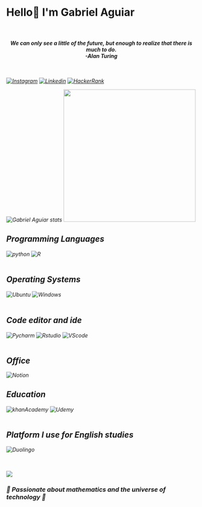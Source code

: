 # Hello🖖 I'm Gabriel Aguiar 

<br/>

<div align="center" >
  <h4><i>
    We can only see a little of the future, but enough to realize that there is much to do. <br/> 
      -Alan Turing
  </h4>
</div>


<br/>

[![Instagram](https://img.shields.io/badge/Instagram-E4405F?style=for-the-badge&logo=instagram&logoColor=white)](https://www.instagram.com/_gabriel_a_ferretto_/)
[![Linkedin](https://img.shields.io/badge/LinkedIn-0077B5?style=for-the-badge&logo=linkedin&logoColor=white)](https://www.linkedin.com/in/gabriel-aguiar-aba731232)
[![HackerRank](https://img.shields.io/badge/-Hackerrank-2EC866?style=for-the-badge&logo=HackerRank&logoColor=white)](https://www.hackerrank.com/aguiargabriel529)




![Gabriel Aguiar stats](https://github-readme-stats.vercel.app/api?username=GabrielFerretto&show_icons=true&theme=highcontrast)
<img src="https://github-readme-stats.vercel.app/api/top-langs/?username=GabrielFerretto&layout=compact&theme=highcontrast" width="350"/>


## Programming Languages
<div style="display: inline_block">
  <img align="center" alt="python" src="https://img.shields.io/badge/Python-3776AB?style=for-the-badge&logo=python&logoColor=yellow" />
  <img align="center" alt="R" src="https://img.shields.io/badge/R-276DC3?style=for-the-badge&logo=r&logoColor=white" />
  </div>
  
  <br/>
  
  ## Operating Systems
  <div style="display: inline_block">
  <img align="center" alt="Ubuntu" src="https://img.shields.io/badge/Ubuntu-E95420?style=for-the-badge&logo=ubuntu&logoColor=white" />
  <img align="center" alt="Windows" src="https://img.shields.io/badge/Windows-0078D6?style=for-the-badge&logo=windows&logoColor=white" />
</div>
<br/>

## Code editor and ide
<div style="display: inline_block">
  <img align="center" alt="Pycharm" src="https://img.shields.io/badge/PyCharm-000000.svg?&style=for-the-badge&logo=PyCharm&logoColor=yellow" />
  <img align="center" alt="Rstudio" src="https://img.shields.io/badge/RStudio-75AADB?style=for-the-badge&logo=RStudio&logoColor=black" />
  <img align="center" alt="VScode" src="https://img.shields.io/badge/Visual_Studio_Code-0078D4?style=for-the-badge&logo=visual%20studio%20code&logoColor=white" />
</div>

<br/>

## Office
<div style="display: inline_block">
  <img align="center" alt="Notion" src="https://img.shields.io/badge/Notion-000000?style=for-the-badge&logo=notion&logoColor=white" />
  
</div>

## Education
<div style="display: inline_block">
  <img align="center" alt="khanAcademy" src="https://img.shields.io/badge/Khan%20Academy-14BF96?style=for-the-badge&logo=Khan%20Academy&logoColor=white" />
  <img align="center" alt="Udemy" src="https://img.shields.io/badge/Udemy-EC5252?style=for-the-badge&logo=Udemy&logoColor=white" />
   
</div>
<br/>

## Platform I use for English studies
 <div style="display: inline_block">
  <img align="center" alt="Duolingo" src="https://img.shields.io/badge/Duolingo-58CC02?style=for-the-badge&logo=Duolingo&logoColor=white" />    
 </div>
<br/>
  
  
  <br/>
  
  ![](https://estruyf-github.azurewebsites.net/api/VisitorHit?user=GabrielFerretto&repo=GabrielFerretto&countColorcountColor)
  
### 🧮 Passionate about mathematics and the universe of technology 🤖

